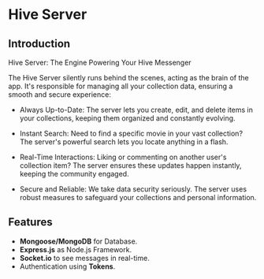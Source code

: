 # Hive Server

## Introduction

Hive Server: The Engine Powering Your Hive Messenger

The Hive Server silently runs behind the scenes, acting as the brain of the app. It's responsible for managing all your collection data, ensuring a smooth and secure experience:

- Always Up-to-Date: The server lets you create, edit, and delete items in your collections, keeping them organized and constantly evolving.

- Instant Search: Need to find a specific movie in your vast collection? The server's powerful search lets you locate anything in a flash.

- Real-Time Interactions: Liking or commenting on another user's collection item? The server ensures these updates happen instantly, keeping the community engaged.

- Secure and Reliable: We take data security seriously. The server uses robust measures to safeguard your collections and personal information.

## Features

- **Mongoose/MongoDB** for Database.
- **Express.js** as Node.js Framework.
- **Socket.io** to see messages in real-time.
- Authentication using **Tokens**.
